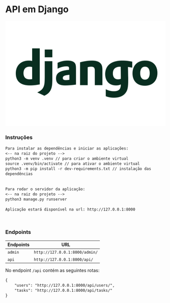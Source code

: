 # API em Django

<p align="center">
  <img src="./django.png" alt="Django"/>
</p>

### Instruções

```
Para instalar as dependências e iniciar as aplicações:
<-- na raiz do projeto -->
python3 -m venv .venv // para criar o ambiente virtual
source .venv/bin/activate // para ativar o ambiente virtual
python3 -m pip install -r dev-requirements.txt // instalação das dependências


Para rodar o servidor da aplicação:
<-- na raiz do projeto -->
python3 manage.py runserver

Aplicação estará disponível na url: http://127.0.0.1:8000 
```

<br />

### Endpoints

| Endpoints | URL |
|---|---|
| `admin` | `http://127.0.0.1:8000/admin/` |
| `api` | `http://127.0.0.1:8000/api/` |


No endpoint `/api` contém as seguintes rotas:

```
{
    "users": "http://127.0.0.1:8000/api/users/",
    "tasks": "http://127.0.0.1:8000/api/tasks/"
}
```